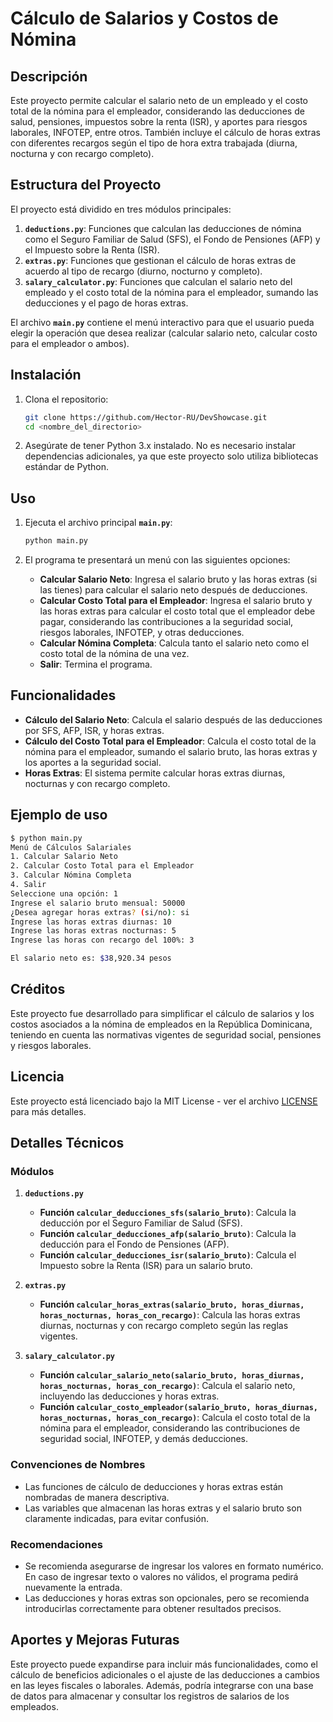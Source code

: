 
# Cálculo de Salarios y Costos de Nómina

## Descripción

Este proyecto permite calcular el salario neto de un empleado y el costo total de la nómina para el empleador, considerando las deducciones de salud, pensiones, impuestos sobre la renta (ISR), y aportes para riesgos laborales, INFOTEP, entre otros. También incluye el cálculo de horas extras con diferentes recargos según el tipo de hora extra trabajada (diurna, nocturna y con recargo completo).

## Estructura del Proyecto

El proyecto está dividido en tres módulos principales:

1. **`deductions.py`**: Funciones que calculan las deducciones de nómina como el Seguro Familiar de Salud (SFS), el Fondo de Pensiones (AFP) y el Impuesto sobre la Renta (ISR).
2. **`extras.py`**: Funciones que gestionan el cálculo de horas extras de acuerdo al tipo de recargo (diurno, nocturno y completo).
3. **`salary_calculator.py`**: Funciones que calculan el salario neto del empleado y el costo total de la nómina para el empleador, sumando las deducciones y el pago de horas extras.

El archivo **`main.py`** contiene el menú interactivo para que el usuario pueda elegir la operación que desea realizar (calcular salario neto, calcular costo para el empleador o ambos).

## Instalación

1. Clona el repositorio:
    ```bash
    git clone https://github.com/Hector-RU/DevShowcase.git
    cd <nombre_del_directorio>
    ```

2. Asegúrate de tener Python 3.x instalado. No es necesario instalar dependencias adicionales, ya que este proyecto solo utiliza bibliotecas estándar de Python.

## Uso

1. Ejecuta el archivo principal **`main.py`**:
    ```bash
    python main.py
    ```

2. El programa te presentará un menú con las siguientes opciones:
    - **Calcular Salario Neto**: Ingresa el salario bruto y las horas extras (si las tienes) para calcular el salario neto después de deducciones.
    - **Calcular Costo Total para el Empleador**: Ingresa el salario bruto y las horas extras para calcular el costo total que el empleador debe pagar, considerando las contribuciones a la seguridad social, riesgos laborales, INFOTEP, y otras deducciones.
    - **Calcular Nómina Completa**: Calcula tanto el salario neto como el costo total de la nómina de una vez.
    - **Salir**: Termina el programa.

## Funcionalidades

- **Cálculo del Salario Neto**: Calcula el salario después de las deducciones por SFS, AFP, ISR, y horas extras.
- **Cálculo del Costo Total para el Empleador**: Calcula el costo total de la nómina para el empleador, sumando el salario bruto, las horas extras y los aportes a la seguridad social.
- **Horas Extras**: El sistema permite calcular horas extras diurnas, nocturnas y con recargo completo.

## Ejemplo de uso

```bash
$ python main.py
Menú de Cálculos Salariales
1. Calcular Salario Neto
2. Calcular Costo Total para el Empleador
3. Calcular Nómina Completa
4. Salir
Seleccione una opción: 1
Ingrese el salario bruto mensual: 50000
¿Desea agregar horas extras? (si/no): si
Ingrese las horas extras diurnas: 10
Ingrese las horas extras nocturnas: 5
Ingrese las horas con recargo del 100%: 3

El salario neto es: $38,920.34 pesos
```

## Créditos

Este proyecto fue desarrollado para simplificar el cálculo de salarios y los costos asociados a la nómina de empleados en la República Dominicana, teniendo en cuenta las normativas vigentes de seguridad social, pensiones y riesgos laborales.

## Licencia

Este proyecto está licenciado bajo la MIT License - ver el archivo [LICENSE](LICENSE) para más detalles.

## Detalles Técnicos

### Módulos

1. **`deductions.py`**
    - **Función `calcular_deducciones_sfs(salario_bruto)`**: Calcula la deducción por el Seguro Familiar de Salud (SFS).
    - **Función `calcular_deducciones_afp(salario_bruto)`**: Calcula la deducción para el Fondo de Pensiones (AFP).
    - **Función `calcular_deducciones_isr(salario_bruto)`**: Calcula el Impuesto sobre la Renta (ISR) para un salario bruto.
    
2. **`extras.py`**
    - **Función `calcular_horas_extras(salario_bruto, horas_diurnas, horas_nocturnas, horas_con_recargo)`**: Calcula las horas extras diurnas, nocturnas y con recargo completo según las reglas vigentes.

3. **`salary_calculator.py`**
    - **Función `calcular_salario_neto(salario_bruto, horas_diurnas, horas_nocturnas, horas_con_recargo)`**: Calcula el salario neto, incluyendo las deducciones y horas extras.
    - **Función `calcular_costo_empleador(salario_bruto, horas_diurnas, horas_nocturnas, horas_con_recargo)`**: Calcula el costo total de la nómina para el empleador, considerando las contribuciones de seguridad social, INFOTEP, y demás deducciones.

### Convenciones de Nombres

- Las funciones de cálculo de deducciones y horas extras están nombradas de manera descriptiva.
- Las variables que almacenan las horas extras y el salario bruto son claramente indicadas, para evitar confusión.

### Recomendaciones

- Se recomienda asegurarse de ingresar los valores en formato numérico. En caso de ingresar texto o valores no válidos, el programa pedirá nuevamente la entrada.
- Las deducciones y horas extras son opcionales, pero se recomienda introducirlas correctamente para obtener resultados precisos.

## Aportes y Mejoras Futuras

Este proyecto puede expandirse para incluir más funcionalidades, como el cálculo de beneficios adicionales o el ajuste de las deducciones a cambios en las leyes fiscales o laborales. Además, podría integrarse con una base de datos para almacenar y consultar los registros de salarios de los empleados.
